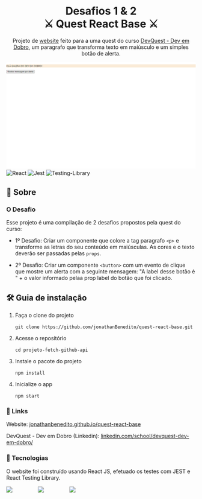 <h1 align="center">
  Desafios 1 & 2 <br/> ⚔️ Quest React Base ⚔️
</h1>
<p align="center">
  Projeto de <a href="https://jonathanbenedito.github.io/quest-react-base/" target="_blank">website</a> feito para a uma quest do curso <a href="https://www.linkedin.com/school/devquest-dev-em-dobro/">DevQuest - Dev em Dobro</a>, um paragrafo que transforma texto em maiúsculo e um simples botão de alerta.
</p>

![demo](public/project-overview.png)
![React](https://img.shields.io/badge/react-%2320232a.svg?style=for-the-badge&logo=react&logoColor=%2361DAFB)
![Jest](https://img.shields.io/badge/-jest-%23C21325?style=for-the-badge&logo=jest&logoColor=white)
![Testing-Library](https://img.shields.io/badge/-TestingLibrary-%23E33332?style=for-the-badge&logo=testing-library&logoColor=white)

## 💬 Sobre

### O Desafio

Esse projeto é uma compilação de 2 desafios propostos pela quest do curso:

- 1º Desafio: Criar um componente que colore a tag paragrafo `<p>` e transforme as letras do seu conteúdo em maiúsculas. As cores e o texto deverão ser passadas pelas `props`.

- 2º Desafio: Criar um componente `<button>` com um evento de clique que mostre um alerta com a seguinte mensagem: "A label desse botão é " + o valor informado pelaa prop label do botão que foi clicado.

## 🛠 Guia de instalação

1. Faça o clone do projeto
    ```
    git clone https://github.com/jonathanBenedito/quest-react-base.git
    ```

2. Acesse o repositório
    ```
    cd projeto-fetch-github-api
    ```

3. Instale o pacote do projeto
    ```
    npm install
    ```

4. Inicialize o app
    ```
    npm start
    ```

### 🔗 Links

Website: <a href="https://jonathanbenedito.github.io/quest-react-base/" target="_blank">jonathanbenedito.github.io/quest-react-base</a>

DevQuest - Dev em Dobro (Linkedin): <a href="https://www.linkedin.com/school/devquest-dev-em-dobro/" target="_blank">linkedin.com/school/devquest-dev-em-dobro/</a>

### 🧱 Tecnologias

O website foi construído usando React JS, efetuado os testes com JEST  e React Testing Library.

<div style="display: flex; margin-top: 15px; gap: 20px;">
  <img src="https://cdn.jsdelivr.net/gh/devicons/devicon/icons/react/react-original-wordmark.svg" width="64" />
  <img src="https://cdn.jsdelivr.net/gh/devicons/devicon/icons/jest/jest-plain.svg" width="64" />
  <img src="https://testing-library.com/img/octopus-128x128.png" width="64"/>        
</div>